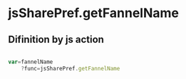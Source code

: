 # jsSharePref.getFannelName

## Difinition by js action

```js.js

var=fannelName
	?func=jsSharePref.getFannelName

```


